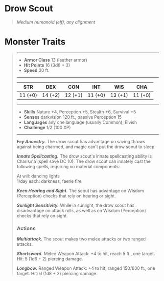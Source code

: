 # Drow Scout
>*Medium humanoid (elf), any alignment*
# Monster Traits
>___
>- **Armor Class** 13 (leather armor)
>- **Hit Points** 16 (3d8 + 3)
>- **Speed** 30 ft.
>___
>|STR|DEX|CON|INT|WIS|CHA|
>|:---:|:---:|:---:|:---:|:---:|:---:|
>|11 (+0)|14 (+2)|12 (+1)|11 (+0)|13 (+1)|11 (+0)|
>___
>- **Skills** Nature +4, Perception +5, Stealth +6, Survival +5
>- **Senses** darkvision 120 ft., passive Perception 15
>- **Languages** any one language (usually Common), Elvish
>- **Challenge** 1/2 (100 XP)
>___
>***Fey Ancestry.*** The drow scout has advantage on saving throws against being charmed, and magic can't put the drow scout to sleep.  
>
>***Innate Spellcasting.*** The drow scout's innate spellcasting ability is Charisma (spell save DC 10). The drow scout can innately cast the following spells, requiring no material components:  
>
>At will: dancing lights  
>1/day each: darkness, faerie fire  
>
>
>***Keen Hearing and Sight.*** The scout has advantage on Wisdom (Perception) checks that rely on hearing or sight.  
>
>***Sunlight Sensitivity.*** While in sunlight, the drow scout has disadvantage on attack rolls, as well as on Wisdom (Perception) checks that rely on sight.  
>
>### Actions
>***Multiattack.*** The scout makes two melee attacks or two ranged attacks.  
>
>***Shortsword.*** Melee Weapon Attack: +4 to hit, reach 5 ft., one target. Hit: 5 (1d6 + 2) piercing damage.  
>
>***Longbow.*** Ranged Weapon Attack: +4 to hit, ranged 150/600 ft., one target. Hit: 6 (1d8 + 2) piercing damage.